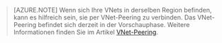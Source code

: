 >[AZURE.NOTE] Wenn sich Ihre VNets in derselben Region befinden, kann es hilfreich sein, sie per VNet-Peering zu verbinden. Das VNet-Peering befindet sich derzeit in der Vorschauphase. Weitere Informationen finden Sie im Artikel [VNet-Peering](../articles/virtual-network/virtual-network-peering-overview.md).

<!---HONumber=AcomDC_0803_2016-->